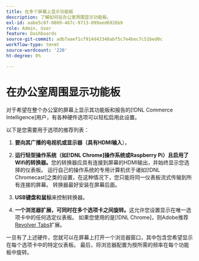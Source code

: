 ```yaml
---
title: 在多个屏幕上显示功能板
description: 了解如何在办公室周围显示功能板。
exl-id: aabe5c8f-0809-467c-9713-099aed6926b9
role: Admin, User
feature: Dashboards
source-git-commit: adb7aaef1cf914d43348abf5c7e4bec7c51bed0c
workflow-type: tm+mt
source-wordcount: '220'
ht-degree: 0%

---
```


# 在办公室周围显示功能板

对于希望在整个办公室的屏幕上显示其功能板和报告的[!DNL Commerce Intelligence]用户，有各种硬件选项可以轻松启用此设置。

以下是您需要用于选项的推荐列表：

1. **要向其广播的电视机或显示器（具有HDMI输入**）。

1. **运行轻型操作系统（如[!DNL Chrome]操作系统或Raspberry Pi）且启用了Wifi的转换器。**&#x200B;您的转换器应具有连接到屏幕的HDMI输出，并始终显示您选择的仪表板。 运行自己的操作系统的专用计算机优于诸如[!DNL Chromecast]之类的设置，在这种情况下，您只能将同一仪表板流式传输到所有连接的屏幕。 转换器最好安装在屏幕后面。

1. **USB键盘和鼠标**&#x200B;来控制转换器。

1. **一个浏览器扩展，可同时在多个选项卡之间旋转。**&#x200B;这允许您设置显示在唯一选项卡中的任何选定仪表板。 如果您使用的是[!DNL Chrome]，则Adobe推荐[Revolver Tabs](https://chrome.google.com/webstore/detail/revolver-tabs/dlknooajieciikpedpldejhhijacnbda?hl=en)扩展。

一旦有了上述硬件，您就可以在屏幕上打开一个浏览器窗口，其中包含您希望显示在每个选项卡中的特定仪表板。 最后，将浏览器配置为按所需的频率在每个功能板中旋转。
